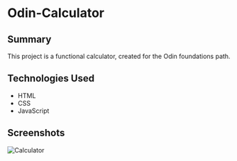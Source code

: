 # Odin-Calculator  

## Summary  
This project is a functional calculator, created for the Odin foundations path.  

## Technologies Used  
- HTML  
- CSS
- JavaScript

## Screenshots
  
![Calculator](https://github.com/user-attachments/assets/bb4b897a-7009-42fd-8b06-bac583807ffb)
